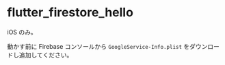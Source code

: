 # flutter_firestore_hello


iOS のみ。

動かす前に Firebase コンソールから `GoogleService-Info.plist` をダウンロードし追加してください。

